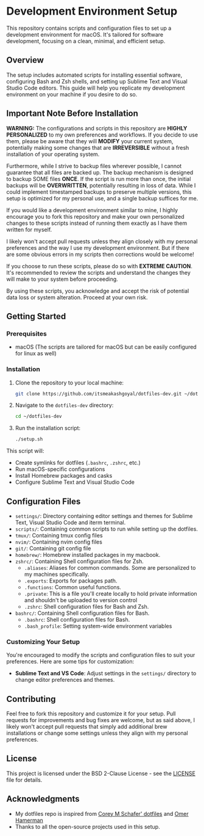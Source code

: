 # Development Environment Setup

This repository contains scripts and configuration files to set up a development environment for macOS. It's tailored for software development, focusing on a clean, minimal, and efficient setup.

## Overview

The setup includes automated scripts for installing essential software, configuring Bash and Zsh shells, and setting up Sublime Text and Visual Studio Code editors. This guide will help you replicate my development environment on your machine if you desire to do so.

## Important Note Before Installation

**WARNING:** The configurations and scripts in this repository are **HIGHLY PERSONALIZED** to my own preferences and workflows. If you decide to use them, please be aware that they will **MODIFY** your current system, potentially making some changes that are **IRREVERSIBLE** without a fresh installation of your operating system.

Furthermore, while I strive to backup files wherever possible, I cannot guarantee that all files are backed up. The backup mechanism is designed to backup SOME files **ONCE**. If the script is run more than once, the initial backups will be **OVERWRITTEN**, potentially resulting in loss of data. While I could implement timestamped backups to preserve multiple versions, this setup is optimized for my personal use, and a single backup suffices for me.

If you would like a development environment similar to mine, I highly encourage you to fork this repository and make your own personalized changes to these scripts instead of running them exactly as I have them written for myself.

I likely won't accept pull requests unless they align closely with my personal preferences and the way I use my development environment. But if there are some obvious errors in my scripts then corrections would be welcome!

If you choose to run these scripts, please do so with **EXTREME CAUTION**. It's recommended to review the scripts and understand the changes they will make to your system before proceeding.

By using these scripts, you acknowledge and accept the risk of potential data loss or system alteration. Proceed at your own risk.

## Getting Started

### Prerequisites

- macOS (The scripts are tailored for macOS but can be easily configured for linux as well)

### Installation

1. Clone the repository to your local machine:
   ```sh
   git clone https://github.com/itsmeakashgoyal/dotfiles-dev.git ~/dotfiles-dev
   ```
2. Navigate to the `dotfiles-dev` directory:
   ```sh
   cd ~/dotfiles-dev
   ```
3. Run the installation script:
   ```sh
   ./setup.sh
   ```

This script will:

- Create symlinks for dotfiles (`.bashrc`, `.zshrc`, etc.)
- Run macOS-specific configurations
- Install Homebrew packages and casks
- Configure Sublime Text and Visual Studio Code

## Configuration Files



- `settings/`: Directory containing editor settings and themes for Sublime Text, Visual Studio Code and iterm terminal.
- `scripts/`: Containing common scripts to run while setting up the dotfiles.
- `tmux/`: Containing tmux config files
- `nvim/`: Containing nvim config files
- `git/`: Containing git config file
- `homebrew/`: Homebrew installed packages in my macbook.
- `zshrc/`: Containing Shell configuration files for Zsh.
    - `.aliases`: Aliases for common commands. Some are personalized to my machines specifically.
    - `.exports`: Exports for packages path.
    - `.functions`: Common useful functions.
    - `.private`: This is a file you'll create locally to hold private information and shouldn't be uploaded to version control
    - `.zshrc`: Shell configuration files for Bash and Zsh.
- `bashrc/`: Containing Shell configuration files for Bash.
    - `.bashrc`: Shell configuration files for Bash.
    - `.bash_profile`: Setting system-wide environment variables

### Customizing Your Setup

You're encouraged to modify the scripts and configuration files to suit your preferences. Here are some tips for customization:

- **Sublime Text and VS Code**: Adjust settings in the `settings/` directory to change editor preferences and themes.

## Contributing

Feel free to fork this repository and customize it for your setup. Pull requests for improvements and bug fixes are welcome, but as said above, I likely won't accept pull requests that simply add additional brew installations or change some settings unless they align with my personal preferences.

## License

This project is licensed under the BSD 2-Clause License - see the [LICENSE](LICENSE) file for details.

## Acknowledgments

- My dotfiles repo is inspired from [Corey M Schafer' dotfiles](https://github.com/CoreyMSchafer/dotfiles) and [Omer Hamerman](https://github.com/omerxx/dotfiles)
- Thanks to all the open-source projects used in this setup.

